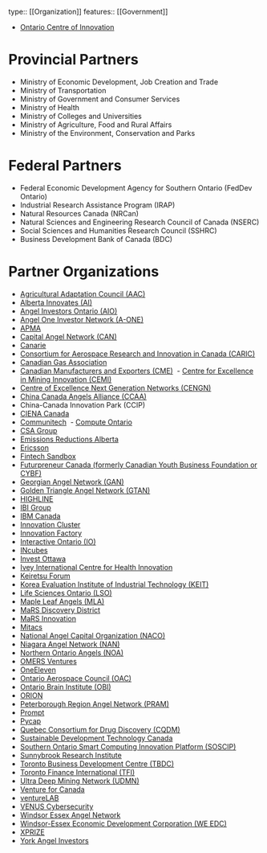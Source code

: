 type:: [[Organization]]
features:: [[Government]]

- [Ontario Centre of Innovation](https://www.oc-innovation.ca/)

# Provincial Partners

- Ministry of Economic Development, Job Creation and Trade
- Ministry of Transportation
- Ministry of Government and Consumer Services
- Ministry of Health
- Ministry of Colleges and Universities
- Ministry of Agriculture, Food and Rural Affairs
- Ministry of the Environment, Conservation and Parks

# Federal Partners

- Federal Economic Development Agency for Southern Ontario (FedDev Ontario)
- Industrial Research Assistance Program (IRAP)
- Natural Resources Canada (NRCan)
- Natural Sciences and Engineering Research Council of Canada (NSERC)
- Social Sciences and Humanities Research Council (SSHRC)
- Business Development Bank of Canada (BDC)

# Partner Organizations

- [Agricultural Adaptation Council (AAC)](http://www.adaptcouncil.org/)
- [Alberta Innovates (AI)](http://albertainnovates.ca/)
- [Angel Investors Ontario (AIO)](http://www.angelinvestorsontario.ca/)
- [Angel One Investor Network (A-ONE)](http://angelonenetwork.ca/)
- [APMA](https://apma.ca/)
- [Capital Angel Network (CAN)](http://www.capitalangels.ca/)
- [Canarie](https://www.canarie.ca/)
- [Consortium for Aerospace Research and Innovation in Canada (CARIC)](http://www.caric.ca/)
- [Canadian Gas Association](http://www.cga.ca/)
- [Canadian Manufacturers and Exporters (CME)](http://www.cme-mec.ca/) 
- [Centre for Excellence in Mining Innovation (CEMI)](http://www.miningexcellence.ca/)
- [Centre of Excellence Next Generation Networks (CENGN)](http://www.cengn.ca/)
- [China Canada Angels Alliance (CCAA)](http://www.cc-angels.com/wp/)
- China-Canada Innovation Park (CCIP)
- [CIENA Canada](https://www.ciena.com/)
- [Communitech](http://www.communitech.ca/) 
- [Compute Ontario](https://www.oce-ontario.org/about-us/our-partners/computeontario.ca)
- [CSA Group](https://www.csagroup.org/)
- [Emissions Reductions Alberta](http://www.eralberta.ca/)
- [Ericsson](https://www.ericsson.com/en)
- [Fintech Sandbox](http://www.futurpreneur.ca/)
- [Futurpreneur Canada (formerly Canadian Youth Business Foundation or CYBF)](http://www.futurpreneur.ca/)
- [Georgian Angel Network (GAN)](http://georgianangelnet.ca/)
- [Golden Triangle Angel Network (GTAN)](http://goldentriangleangelnet.ca/)
- [HIGHLINE](http://www.highline.vc/)
- [IBI Group](http://www.ibigroup.com/)
- [IBM Canada](http://www.ibm.com/ca/en/)
- [Innovation Cluster](http://www.innovationcluster.ca/)
- [Innovation Factory](https://innovationfactory.ca/)
- [Interactive Ontario (IO)](http://www.interactiveontario.com/)
- [INcubes](http://incubes.ca/)
- [Invest Ottawa](https://www.investottawa.ca/)
- [Ivey International Centre for Health Innovation](http://sites.ivey.ca/healthinnovation/)
- [Keiretsu Forum](http://www.keiretsutoronto.ca/)
- [Korea Evaluation Institute of Industrial Technology (KEIT)](http://www.keit.re.kr/eng/contents.do?gbn=01_01)
- [Life Sciences Ontario (LSO)](http://www.lifesciencesontario.ca/home/index.php)
- [Maple Leaf Angels (MLA)](https://www.mapleleafangels.com/)
- [MaRS Discovery District](http://marsdd.com/)
- [MaRS Innovation](http://marsinnovation.com/)
- [Mitacs](https://www.mitacs.ca/en)
- [National Angel Capital Organization (NACO)](https://www.nacocanada.com/cpages/home)
- [Niagara Angel Network (NAN)](http://niagaraangels.com/)
- [Northern Ontario Angels (NOA)](http://www.northernontarioangels.ca/en/)
- [OMERS Ventures](http://www.omers.com/)
- [OneEleven](http://www.oneeleven.com/)
- [Ontario Aerospace Council (OAC)](http://www.ontaero.org/)
- [Ontario Brain Institute (OBI)](http://www.braininstitute.ca/homepage)
- [ORION](https://www.orion.on.ca/)
- [Peterborough Region Angel Network (PRAM)](https://www.peterboroughangels.ca/)
- [Prompt](http://www.promptinc.org/)
- [Pycap](http://www.pycap.ca/)
- [Quebec Consortium for Drug Discovery (CQDM)](http://www.cqdm.org/en/index.php)
- [Sustainable Development Technology Canada](https://www.sdtc.ca/en)
- [Southern Ontario Smart Computing Innovation Platform (SOSCIP)](http://www.soscip.org/)
- [Sunnybrook Research Institute](http://sunnybrook.ca/research/)
- [Toronto Business Development Centre (TBDC)](https://tbdc.com/)
- [Toronto Finance International (TFI)](https://tfi.ca/)
- [Ultra Deep Mining Network (UDMN)](https://www.miningdeep.ca/)
- [Venture for Canada](http://www.ventureforcanada.ca/)
- [ventureLAB](https://venturelab.ca/)
- [VENUS Cybersecurity](http://www.venuscyber.com/)
- [Windsor Essex Angel Network](http://weangelnetwork.com/)
- [Windsor-Essex Economic Development Corporation (WE EDC)](http://choosewindsoressex.com/)
- [XPRIZE](http://www.xprize.org/)
- [York Angel Investors](http://www.yorkangels.com/)